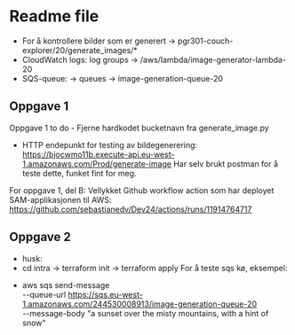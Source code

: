 # Readme file

* For å kontrollere bilder som er generert -> pgr301-couch-explorer/20/generate_images/*
* CloudWatch logs: log groups -> /aws/lambda/image-generator-lambda-20
* SQS-queue: -> queues -> image-generation-queue-20

## Oppgave 1
Oppgave 1 to do - Fjerne hardkodet bucketnavn fra generate_image.py

* HTTP endepunkt for testing av bildegenerering: https://bjocwmo11b.execute-api.eu-west-1.amazonaws.com/Prod/generate-image
Har selv brukt postman for å teste dette, funket fint for meg.

For oppgave 1, del B:
Vellykket Github workflow action som har deployet SAM-applikasjonen til AWS: 
https://github.com/sebastianedv/Dev24/actions/runs/11914764717

## Oppgave 2

* husk:
* cd intra -> terraform init -> terraform apply
For å teste sqs kø, eksempel:
- aws sqs send-message \
  --queue-url https://sqs.eu-west-1.amazonaws.com/244530008913/image-generation-queue-20 \
  --message-body "a sunset over the misty mountains, with a hint of snow"
